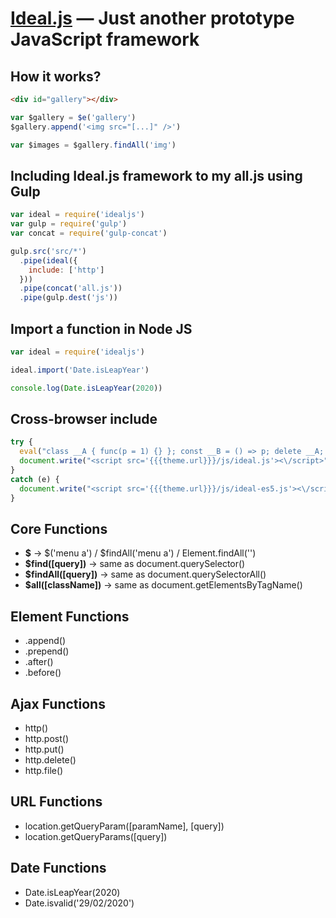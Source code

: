 [Ideal.js](http://ideal.araujo.cc/) — Just another prototype JavaScript framework
==================================================

How it works?
---------

```html
<div id="gallery"></div>
```

```js
var $gallery = $e('gallery')
$gallery.append('<img src="[...]" />')

var $images = $gallery.findAll('img')
```

Including Ideal.js framework to my all.js using Gulp
---------

```js
var ideal = require('idealjs')
var gulp = require('gulp')
var concat = require('gulp-concat')

gulp.src('src/*')
  .pipe(ideal({
    include: ['http']
  }))
  .pipe(concat('all.js'))
  .pipe(gulp.dest('js'))
```

Import a function in Node JS
---------

```js
var ideal = require('idealjs')

ideal.import('Date.isLeapYear')

console.log(Date.isLeapYear(2020))
```

Cross-browser include
---------

```js
try {
  eval("class __A { func(p = 1) {} }; const __B = () => p; delete __A; delete __B;")
  document.write("<script src='{{{theme.url}}}/js/ideal.js'><\/script>")
}
catch (e) {
  document.write("<script src='{{{theme.url}}}/js/ideal-es5.js'><\/script>")
}
```

Core Functions
---------

* **$** -> $('menu a') / $findAll('menu a') / Element.findAll('')
* **$find([query])** -> same as document.querySelector()
* **$findAll([query])** -> same as document.querySelectorAll()
* **$all([className])** -> same as document.getElementsByTagName()

Element Functions
---------

* .append()
* .prepend()
* .after()
* .before()

Ajax Functions
---------

* http()
* http.post()
* http.put()
* http.delete()
* http.file()

URL Functions
---------

* location.getQueryParam([paramName], [query])
* location.getQueryParams([query])

Date Functions
---------

* Date.isLeapYear(2020)
* Date.isvalid('29/02/2020')
